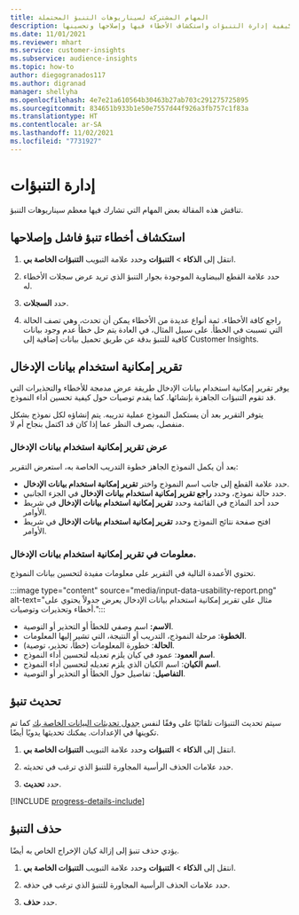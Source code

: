 ```yaml
---
title: المهام المشتركة لسيناريوهات التنبؤ المحتملة
description: تعرف على كيفية إدارة التنبؤات واستكشاف الأخطاء فيها وإصلاحها وتحسينها.
ms.date: 11/01/2021
ms.reviewer: mhart
ms.service: customer-insights
ms.subservice: audience-insights
ms.topic: how-to
author: diegogranados117
ms.author: digranad
manager: shellyha
ms.openlocfilehash: 4e7e21a610564b30463b27ab703c291275725895
ms.sourcegitcommit: 834651b933b1e50e7557d44f926a3fb757c1f83a
ms.translationtype: HT
ms.contentlocale: ar-SA
ms.lasthandoff: 11/02/2021
ms.locfileid: "7731927"
---
```

# <a name="manage-predictions"></a>إدارة التنبؤات

تناقش هذه المقالة بعض المهام التي تشارك فيها معظم سيناريوهات التنبؤ.

## <a name="troubleshoot-a-failed-prediction"></a>استكشاف أخطاء تنبؤ فاشل وإصلاحها

1. انتقل إلى **الذكاء** > **التنبؤات** وحدد علامة التبويب **التنبؤات الخاصة بي‬**.

1. حدد علامة القطع البيضاوية الموجودة بجوار التنبؤ الذي تريد عرض سجلات الأخطاء له.

1. حدد **السجلات‏‎**.

1. راجع كافة الأخطاء. ثمة أنواع عديدة من الأخطاء يمكن أن تحدث، وهي تصف الحالة التي تسببت في الخطأ. على سبيل المثال، في العادة يتم حل خطأ عدم وجود بيانات كافية للتنبؤ بدقة عن طريق تحميل بيانات إضافية إلى Customer Insights.

## <a name="input-data-usability-report"></a>تقرير إمكانية استخدام بيانات الإدخال

يوفر تقرير إمكانية استخدام بيانات الإدخال طريقة عرض مدمجة للأخطاء والتحذيرات التي قد تقوم التنبؤات الجاهزة بإنشائها. كما يقدم توصيات حول كيفية تحسين أداء النموذج.

يتوفر التقرير بعد أن يستكمل النموذج عملية تدريبه. يتم إنشاؤه لكل نموذج بشكل منفصل، بصرف النظر عما إذا كان قد اكتمل بنجاح أم لا.

### <a name="view-the-input-data-usability-report"></a>عرض تقرير إمكانية استخدام بيانات الإدخال

بعد أن يكمل النموذج الجاهز خطوة التدريب الخاصة به، استعرض التقرير:
- حدد علامة القطع إلى جانب اسم النموذج واختر **تقرير إمكانية استخدام بيانات الإدخال**.
- حدد حالة نموذج، وحدد **راجع تقرير إمكانية استخدام بيانات الإدخال‬** في الجزء الجانبي.
- حدد أحد النماذج في القائمة وحدد **تقرير إمكانية استخدام بيانات الإدخال** في شريط الأوامر.
- افتح صفحة نتائج النموذج وحدد **تقرير إمكانية استخدام بيانات الإدخال** في شريط الأوامر.

### <a name="information-in-the-input-data-usability-report"></a>معلومات في تقرير إمكانية استخدام بيانات الإدخال‬.

تحتوي الأعمدة التالية في التقرير على معلومات مفيدة لتحسين بيانات النموذج.

:::image type="content" source="media/input-data-usability-report.png" alt-text="مثال على تقرير إمكانية استخدام بيانات الإدخال يعرض جدولاً يحتوي على أخطاء وتحذيرات وتوصيات.":::

- **الاسم:** اسم وصفي للخطأ أو التحذير أو التوصية.
- **الخطوة**: مرحلة النموذج، التدريب أو النتيجة، التي تشير إليها المعلومات.
- **الحالة**: خطورة المعلومات (خطأ، تحذير، توصية).
- **اسم العمود**: عمود في كيان يلزم تعديله لتحسين أداء النموذج.
- **اسم الكيان**: اسم الكيان الذي يلزم تعديله لتحسين أداء النموذج.
- **التفاصيل**: تفاصيل حول الخطأ أو التحذير أو التوصية.

## <a name="refresh-a-prediction"></a>تحديث تنبؤ

سيتم تحديث التنبؤات تلقائيًا على وفقًا لنفس [جدول تحديثات البيانات الخاصة بك](system.md#schedule-tab) كما تم تكوينها في الإعدادات. يمكنك تحديثها يدويًا أيضًا.

1. انتقل إلى **الذكاء** > **التنبؤات** وحدد علامة التبويب **التنبؤات الخاصة بي‬**.

1. حدد علامات الحذف الرأسية المجاورة للتنبؤ الذي ترغب في تحديثه.

1. حدد **تحديث**.

[!INCLUDE [progress-details-include](../includes/progress-details-pane.md)]

## <a name="delete-a-prediction"></a>حذف التنبؤ

يؤدي حذف تنبؤ إلى إزالة كيان الإخراج الخاص به أيضًا.

1. انتقل إلى **الذكاء** > **التنبؤات** وحدد علامة التبويب **التنبؤات الخاصة بي‬**.

1. حدد علامات الحذف الرأسية المجاورة للتنبؤ الذي ترغب في حذفه.

1. حدد **حذف**.
